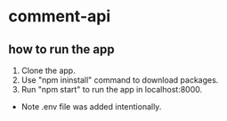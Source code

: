 # comment-api
## how to run the app
  1. Clone the app.
  2. Use "npm ininstall" command to download packages.
  3. Run "npm start" to run the app in localhost:8000.
 * Note .env file was added intentionally. 
